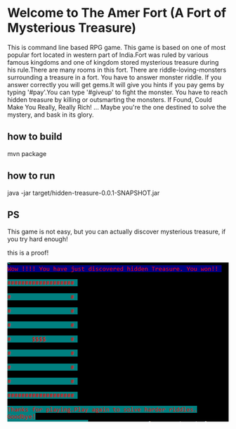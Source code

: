 # Welcome to The Amer Fort (A Fort of Mysterious Treasure)
This is command line based RPG game.
This game is based on one of most popular fort located in western part of India.Fort was ruled by various famous kingdoms and one of kingdom stored mysterious treasure during his rule.There are many rooms in this fort. 
There are riddle-loving-monsters surrounding a treasure in a fort.
You have to answer monster riddle.
If you answer correctly you will get gems.It will give you hints if you pay gems by typing '#pay'.You can type '#giveup' to fight the monster.
You have to reach hidden treasure by killing or outsmarting the monsters.
If Found, Could Make You Really, Really Rich! ... Maybe you're the one destined to solve the mystery, and bask in its glory.

## how to build
mvn package

## how to run
java -jar target/hidden-treasure-0.0.1-SNAPSHOT.jar

## PS
This game is not easy, but you can actually discover mysterious treasure, if you try hard enough!

this is a proof!

![picture](Discovered_Treasure.PNG)

